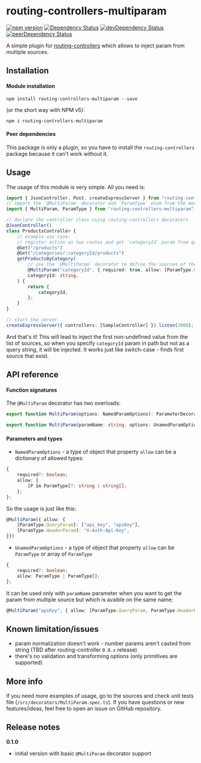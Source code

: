 # routing-controllers-multiparam

[![npm version](https://badge.fury.io/js/routing-controllers-multiparam.svg)](https://badge.fury.io/js/routing-controllers-multiparam)
[![Dependency Status](https://david-dm.org/19majkel94/routing-controllers-multiparam.svg)](https://david-dm.org/19majkel94/routing-controllers-multiparam)
[![devDependency Status](https://david-dm.org/19majkel94/routing-controllers-multiparam/dev-status.svg)](https://david-dm.org/19majkel94/routing-controllers-multiparam#info=devDependencies)
[![peerDependency Status](https://david-dm.org/19majkel94/routing-controllers-multiparam/peer-status.svg)](https://david-dm.org/19majkel94/routing-controllers-multiparam#info=devDependencies)

A simple plugin for [routing-controllers](https://github.com/pleerock/routing-controllers) which allows to inject param from multiple sources.

## Installation

#### Module installation

`npm install routing-controllers-multiparam --save`

(or the short way with NPM v5):

`npm i routing-controllers-multiparam`

#### Peer dependencies

This package is only a plugin, so you have to install the `routing-controllers` package because it can't work without it.

## Usage

The usage of this module is very simple. All you need is:

```ts
import { JsonController, Post, createExpressServer } from "routing-controllers";
// import the `@MultiParam` decorator and `ParamType` enum from the module
import { MultiParam, ParamType } from "routing-controllers-multiparam";

// declare the controller class using routing-controllers decorators
@JsonController()
class ProductsController {
    // example use case:
    // register action on two routes and get `categoryId` param from query or path so both routes will work
    @Get("/products")
    @Get("/categories/:categoryId/products")
    getProductsByCategory(
        // use the `@MultiParam` decorator to define the sources of the param to inject
        @MultiParam("categoryId", { required: true, allow: [ParamType.QueryParam, ParamType.Param] })
        categoryId: string,
    ) {
        return {
            categoryId,
        };
    }
}

// start the server
createExpressServer({ controllers: [SampleController] }).listen(3000);

```
And that's it! This will lead to inject the first non-undefined value from the list of sources, so when you specify `categoryId` param in path but not as a query string, it will be injected. It works just like switch-case - finds first source that exist.

## API reference

#### Function signatures

The `@MultiParam` decorator has two overloads:

```ts
export function MultiParam(options: NamedParamOptions): ParameterDecorator;
```

```ts
export function MultiParam(paramName: string, options: UnamedParamOptions): ParameterDecorator;
```

#### Parameters and types

- `NamedParamOptions` - a type of object that property `allow` can be a dictionary of allowed types:
```ts
{
    required?: boolean;
    allow: { 
        [P in ParamType]?: string | string[];
    };
};
```
So the usage is just like this:
```ts
@MultiParam({ allow: {
    [ParamType.QueryParam]: ["api_key", "apiKey"],
    [ParamType.HeaderParam]: "X-Auth-Api-Key",
}})
```

- `UnamedParamOptions` - a type of object that property `allow` can be `ParamType` or array of `ParamType`
```ts
{
    required?: boolean;
    allow: ParamType | ParamType[];
};
```
It can be used only with `paramName` parameter when you want to get the param from multiple source but which is avaible on the same name:
```ts
@MultiParam("apiKey", { allow: [ParamType.QueryParam, ParamType.HeaderParam] })
```

## Known limitation/issues

* param normalization doesn't work - number params aren't casted from string (TBD after routing-controller `0.8.x` release)
* there's no validation and transforming options (only primitives are supported)

## More info

If you need more examples of usage, go to the sources and check unit tests file (`/src/decorators/MultiParam.spec.ts`).
If you have questions or new features/ideas, feel free to open an issue on GitHub repository.

## Release notes

**0.1.0**

* initial version with basic `@MultiParam` decorator support
